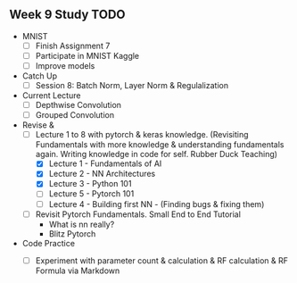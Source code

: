 
## Week 9 Study TODO

- MNIST
	- [ ] Finish Assignment 7
	- [ ] Participate in MNIST Kaggle
	- [ ] Improve models
- Catch Up
	- [ ] Session 8: Batch Norm, Layer Norm & Regulalization
- Current Lecture
	- [ ] Depthwise Convolution
	- [ ] Grouped Convolution
- Revise & 
	- [ ] Lecture 1 to 8 with pytorch & keras knowledge. (Revisiting Fundamentals with more knowledge & understanding fundamentals again. Writing knowledge in code for self. Rubber Duck Teaching)
		- [x] Lecture 1 - Fundamentals of AI
		- [x] Lecture 2 - NN Architectures
		- [x] Lecture 3 - Python 101
		- [ ] Lecture 5 - Pytorch 101
		- [ ] Lecture 4 - Building first NN - (Finding bugs & fixing them) 
	- [ ] Revisit Pytorch Fundamentals. Small End to End Tutorial
		- What is nn really?
		- Blitz Pytorch

- Code Practice
	- [ ] Experiment with parameter count & calculation & RF calculation & RF Formula via Markdown
	